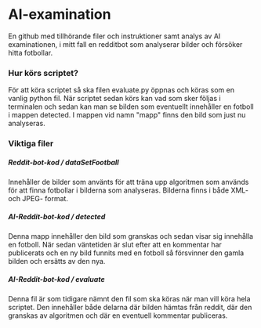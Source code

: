 # AI-examination
En github med tillhörande filer och instruktioner samt analys av AI examinationen, i mitt fall en redditbot som analyserar bilder och försöker hitta fotbollar.

### Hur körs scriptet?
För att köra scriptet så ska filen evaluate.py öppnas och köras som en vanlig python fil. När scriptet sedan körs kan vad som sker följas i terminalen och sedan kan man se bilden som eventuellt innehåller en fotboll i mappen detected. I mappen vid namn "mapp" finns den bild som just nu analyseras. 

### Viktiga filer
##### Reddit-bot-kod / dataSetFootball
Innehåller de bilder som använts för att träna upp algoritmen som används för att finna fotbollar i bilderna som analyseras. Bilderna finns i både XML- och JPEG- format. 
##### AI-Reddit-bot-kod / detected
Denna mapp innehåller den bild som granskas och sedan visar sig innehålla en fotboll. När sedan väntetiden är slut efter att en kommentar har publicerats och en ny bild funnits med en fotboll så försvinner den gamla bilden och ersätts av den nya. 
##### AI-Reddit-bot-kod / evaluate
Denna fil är som tidigare nämnt den fil som ska köras när man vill köra hela scriptet. Den innehåller både delarna där bilden hämtas från reddit, där den granskas av algoritmen och där en eventuell kommentar publiceras. 
